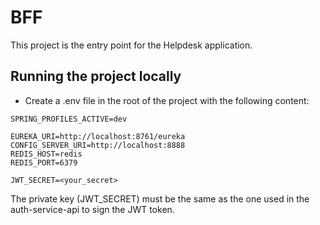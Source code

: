 # BFF

This project is the entry point for the Helpdesk application.

## Running the project locally

- Create a .env file in the root of the project with the following content:

```properties
SPRING_PROFILES_ACTIVE=dev

EUREKA_URI=http://localhost:8761/eureka
CONFIG_SERVER_URI=http://localhost:8888
REDIS_HOST=redis
REDIS_PORT=6379

JWT_SECRET=<your_secret>
```

The private key (JWT_SECRET) must be the same as the one used in the auth-service-api to sign the JWT token.